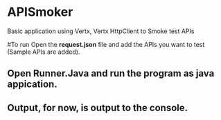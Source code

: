 # APISmoker
Basic application using Vertx, Vertx HttpClient to Smoke test APIs

#To run
Open the **request.json** file and add the APIs you want to test (Sample APIs are added).
## Open Runner.Java and run the program as java appication.
## Output, for now, is output to the console.
